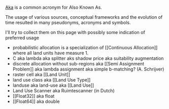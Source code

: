 [Aka](http://en.wikipedia.org/wiki/Aka) is a common acronym for Also Known As.

The usage of various sources, conceptual frameworks and the evolution of time resulted in many pseudonyms, acronyms and symbols.

I'll try to collect them on this page with possibly some indication of preferred usage

-   probabilistic allocation is a specialization of [[Continuous Allocation]] where all land units have measure 1.
-   C aka lambda aka splitter aks shadow price aka suitability augmentation
-   discrete allocation without sub-regions aka [[Semi Assignment Problem]] aka lambda assignment aka simple b-matching? (A. Schrijver)
-   raster cell aka [[Land Unit]]
-   land use class aka [[Land Use Type]]
-   landuse aka land-use aka [[Land Use]]
-   Land Use Scanner aka Ruimtescanner (in Dutch)
-   [[Float32]] aka float
-   [[Float64]] aka double
